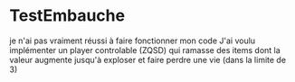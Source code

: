 # TestEmbauche

je n'ai pas vraiment réussi à faire fonctionner mon code
J'ai voulu implémenter un player controlable (ZQSD) qui ramasse des items dont la valeur augmente jusqu'à exploser et faire perdre une vie (dans la limite de 3)

